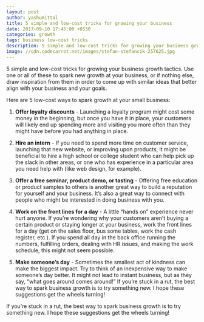 ```yaml
---
layout: post
author: yashumittal
title: 5 simple and low-cost tricks for growing your business
date: 2017-09-10 17:45:00 +0530
categories: growth
tags: business low-cost tricks
description: 5 simple and low-cost tricks for growing your business growth tactics. Use one or all of these to spark new growth at your business.
image: //cdn.codecarrot.net/images/stefan-stefancik-257625.jpg
---
```


5 simple and low-cost tricks for growing your business growth tactics. Use one or all of these to spark new growth at your business, or if nothing else, draw inspiration from them in order to come up with similar ideas that better align with your business and your goals.

Here are 5 low-cost ways to spark growth at your small business:

1. **Offer loyalty discounts** - Launching a loyalty program might cost some money in the beginning, but once you have it in place, your customers will likely end up spending more and visiting you more often than they might have before you had anything in place.

2. **Hire an intern** - If you need to spend more time on customer service, launching that new website, or improving upon products, it might be beneficial to hire a high school or college student who can help pick up the slack in other areas, or one who has experience in a particular area you need help with (like web design, for example).

3. **Offer a free seminar, product demo, or tasting** - Offering free education or product samples to others is another great way to build a reputation for yourself and your business. It’s also a great way to connect with people who might be interested in doing business with you.

4. **Work on the front lines for a day** - A little “hands on” experience never hurt anyone. If you’re wondering why your customers aren’t buying a certain product or staying longer at your business, work the front lines for a day (get on the sales floor, bus some tables, work the cash register, etc.). If you spend all day in the back office running the numbers, fulfilling orders, dealing with HR issues, and making the work schedule, this might not seem possible.

5. **Make someone’s day** - Sometimes the smallest act of kindness can make the biggest impact. Try to think of an inexpensive way to make someone’s day better. It might not lead to instant business, but as they say, “what goes around comes around!”
If you’re stuck in a rut, the best way to spark business growth is to try something new. I hope these suggestions get the wheels turning!

If you’re stuck in a rut, the best way to spark business growth is to try something new. I hope these suggestions get the wheels turning!

